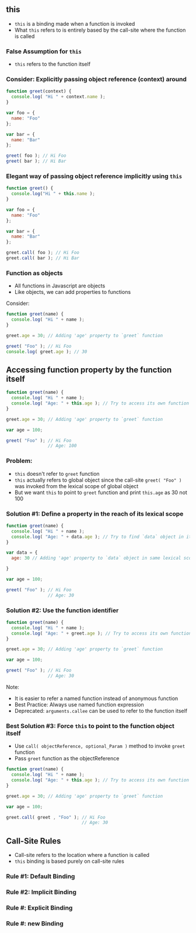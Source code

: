 ## this
- `this` is a binding made when a function is invoked
- What `this` refers to is entirely based by the call-site where the function is called

### False Assumption for `this`
- `this` refers to the function itself


### Consider: Explicitly passing object reference (context) around
```js
function greet(context) {
  console.log( "Hi " + context.name );
}

var foo = {
  name: "Foo"
};

var bar = {
  name: "Bar"
};

greet( foo ); // Hi Foo
greet( bar ); // Hi Bar

```

### Elegant way of passing object reference implicitly using `this`
```js
function greet() {
  console.log("Hi " + this.name );
}

var foo = {
  name: "Foo"
};

var bar = {
  name: "Bar"
};

greet.call( foo ); // Hi Foo
greet.call( bar ); // Hi Bar
```

### Function as objects
- All functions in Javascript are objects
- Like objects, we can add properties to functions

Consider:

```js
function greet(name) {
  console.log( "Hi " + name );
}

greet.age = 30; // Adding 'age' property to `greet` function

greet( "Foo" ); // Hi Foo
console.log( greet.age ); // 30
```

## Accessing function property by the function itself

```js
function greet(name) {
  console.log( "Hi " + name );
  console.log( "Age: " + this.age ); // Try to access its own function property `age`
}

greet.age = 30; // Adding 'age' property to `greet` function

var age = 100;

greet( "Foo" ); // Hi Foo
                // Age: 100
```

### Problem:
- `this` doesn't refer to `greet` function
- `this` actually refers to global object since the call-site `greet( "Foo" )` was invoked from the lexical scope of global object
- But we want `this` to point to `greet` function and print `this.age` as 30 not 100

### Solution #1: Define a property in the reach of its lexical scope

```js
function greet(name) {
  console.log( "Hi " + name );
  console.log( "Age: " + data.age ); // Try to find `data` object in its lexical scope
}

var data = {
  age: 30 // Adding 'age' property to `data` object in same lexical scope as greet (Global Scope)

}

var age = 100;

greet( "Foo" ); // Hi Foo
                // Age: 30
```

### Solution #2: Use the function identifier

```js
function greet(name) {
  console.log( "Hi " + name );
  console.log( "Age: " + greet.age ); // Try to access its own function property `age` through `greet` function identifier
}

greet.age = 30; // Adding 'age' property to `greet` function

var age = 100;

greet( "Foo" ); // Hi Foo
                // Age: 30
```

Note:
- It is easier to refer a named function instead of anonymous function
- Best Practice: Always use named function expression
- Deprecated: `arguments.callee` can be used to refer to the function itself

### Best Solution #3: Force `this` to point to the function object itself

- Use `call( objectReference, optional_Param )` method to invoke `greet` function
- Pass `greet` function as the objectReference

```js
function greet(name) {
  console.log( "Hi " + name );
  console.log( "Age: " + this.age ); // Try to access its own function property `age` through `greet` function identifier
}

greet.age = 30; // Adding 'age' property to `greet` function

var age = 100;

greet.call( greet , "Foo" ); // Hi Foo
                             // Age: 30
```

## Call-Site Rules
- Call-site refers to the location where a function is called
- `this` binding is based purely on call-site rules

### Rule #1: Default Binding

### Rule #2: Implicit Binding

### Rule #: Explicit Binding

### Rule #: new Binding
